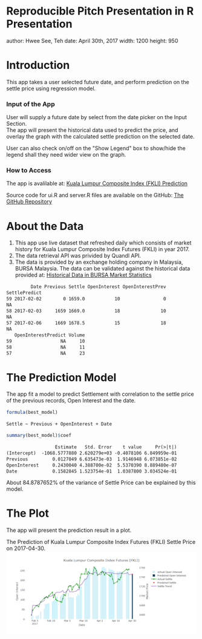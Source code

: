 Reproducible Pitch Presentation in R Presentation
========================================================
author: Hwee See, Teh
date: April 30th, 2017
width: 1200
height: 950

Introduction
========================================================

This app takes a user selected future date, and perform prediction on the settle price using regression model.  

### Input of the App
User will supply a future date by select from the date picker on the Input Section.  
The app will present the historical data used to predict the price, and overlay the graph with the calculated settle prediction on the selected date.  

User can also check on/off on the "Show Legend" box to show/hide the legend shall they need wider view on the graph.  

### How to Access
The app is avalilable at:
<a href="https://huic81.shinyapps.io/DevDataProductAssignmentShiny/">Kuala Lumpur Composite Index (FKLI) Prediction</a>

Source code for ui.R and server.R files are available on the GitHub:
<a href="https://github.com/huic81/DevDataProductAssignment/tree/master/DevDataProductAssignmentShiny">The GitHub Repository</a>

About the Data
========================================================

1. This app use live dataset that refreshed daily which consists of market history for Kuala Lumpur Composite Index Futures (FKLI) in year 2017.
2. The data retrieval API was privided by Quandl API.
3. The data is provided by an exchange holding company in Malaysia, BURSA Malaysia. The data can be validated against the historical data provided at: 
<a href="http://www.bursamalaysia.com/market/derivatives/market-statistics/historical-data/"> Historical Data in BURSA Market Statistics</a>



```
         Date Previous Settle OpenInterest OpenInterestPrev SettlePredict
59 2017-02-02        0 1659.0           10                0            NA
58 2017-02-03     1659 1669.0           18               10            NA
57 2017-02-06     1669 1678.5           15               18            NA
   OpenInterestPredict Volume
59                  NA     10
58                  NA     11
57                  NA     23
```

The Prediction Model 
========================================================

The app fit a model to predict Settlement with correlation to the settle price of the previous records, Open Interest and the date.   


```r
formula(best_model)
```

```
Settle ~ Previous + OpenInterest + Date
```

```r
summary(best_model)$coef
```

```
                  Estimate   Std. Error    t value     Pr(>|t|)
(Intercept)  -1068.5777880 2.620279e+03 -0.4078106 6.849959e-01
Previous         0.0127049 6.635473e-03  1.9146948 6.073851e-02
OpenInterest     0.2430040 4.388700e-02  5.5370390 8.889480e-07
Date             0.1582845 1.523754e-01  1.0387800 3.034524e-01
```
About 84.8787652% of the variance of Settle Price can be explained by this model.  

The Plot 
========================================================

The app will present the prediction result in a plot.  

The Prediction of Kuala Lumpur Composite Index Futures (FKLI) Settle Price on 2017-04-30.  
![plot of chunk thePlot](DevDataProductAssignmentRPresent-figure/thePlot-1.png)
